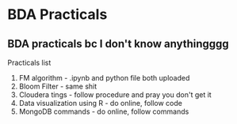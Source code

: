 # BDA Practicals
## BDA practicals bc I don't know anythingggg

Practicals list
1. FM algorithm - .ipynb and python file both uploaded
2. Bloom Filter - same shit
3. Cloudera tings - follow procedure and pray you don't get it
4. Data visualization using R - do online, follow code
5. MongoDB commands - do online, follow commands
